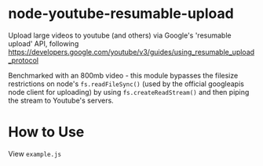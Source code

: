 node-youtube-resumable-upload
=============================

Upload large videos to youtube (and others) via Google's 'resumable upload' API, following https://developers.google.com/youtube/v3/guides/using_resumable_upload_protocol

Benchmarked with an 800mb video - this module bypasses the filesize restrictions on node's `fs.readFileSync()` (used by the official googleapis node client for uploading) by using `fs.createReadStream()` and then piping the stream to Youtube's servers.


How to Use
==========

View `example.js`